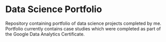 # Data Science Portfolio

Repository containing portfolio of data science projects completed by me. Portfolio currently contains case studies which were completed as part of the Google Data Analytics Certificate.



